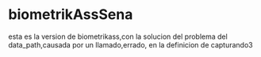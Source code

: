 # biometrikAssSena
esta es la version de biometrikass,con la solucion del problema del data_path,causada por un llamado,errado, en la definicion de capturando3
